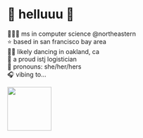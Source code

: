 # 🦖 helluuu 🦖 

 👩🏻‍💻 ms in computer science @northeastern <br>
 ⭐️ based in san francisco bay area <br>
 💃🏻 likely dancing in oakland, ca <br>
 🌱 a proud istj logistician <br>
 💬 pronouns: she/her/hers <br>
 🎧 vibing to... <br>

<!-- [![Spotify](https://novatorem-azmetd573-yunchipang.vercel.app/api/spotify)](https://open.spotify.com/user/21eqkmzrl4ff6dxn2rqvcfaui) -->

<a href="https://open.spotify.com/user/21eqkmzrl4ff6dxn2rqvcfaui">
    <img src="https://novatorem-azmetd573-yunchipang.vercel.app/api/spotify" height="100">
</a>
